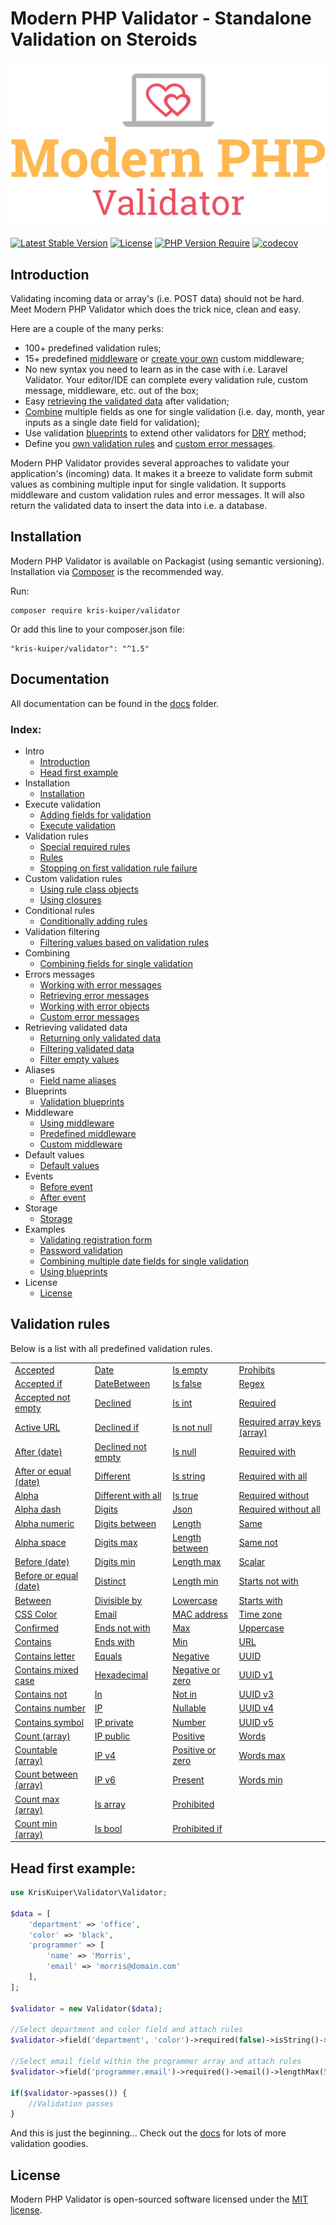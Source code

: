 Modern PHP Validator - Standalone Validation on Steroids
====================

![Modern PHP Validator](logo.png)

[![Latest Stable Version](http://poser.pugx.org/kris-kuiper/validator/v)](https://packagist.org/packages/kris-kuiper/validator)
[![License](http://poser.pugx.org/kris-kuiper/validator/license)](https://packagist.org/packages/kris-kuiper/validator)
[![PHP Version Require](http://poser.pugx.org/kris-kuiper/validator/require/php)](https://packagist.org/packages/kris-kuiper/validator)
[![codecov](https://codecov.io/gh/kris-kuiper/validator/branch/master/graph/badge.svg)](https://codecov.io/gh/kris-kuiper/validator)




## Introduction
Validating incoming data or array's (i.e. POST data) should not be hard. Meet Modern PHP Validator which does the trick nice, clean and easy.

Here are a couple of the many perks:

- 100+ predefined validation rules;
- 15+ predefined [middleware](/docs/13%20-%20Middleware/13.2%20-%20Predefined%20middleware.md) or [create your own](/docs/13%20-%20Middleware/13.3%20-%20Custom%20middleware.md) custom middleware;
- No new syntax you need to learn as in the case with i.e. Laravel Validator. Your editor/IDE can complete every validation rule, custom message, middleware, etc. out of the box;
- Easy [retrieving the validated data](/docs/10%20-%20Retrieving%20validated%20data/10.1%20-%20Returning%20only%20validated%20data.md) after validation;
- [Combine](/docs/08%20-%20Combining%20fields%20for%20single%20validation/8.1%20-%20Combining%20fields.md) multiple fields as one for single validation (i.e. day, month, year inputs as a single date field for validation);
- Use validation [blueprints](/docs/12%20-%20Validation%20blueprints/12.1%20-%20Using%20blueprints.md) to extend other validators for [DRY](https://en.wikipedia.org/wiki/Don%27t_repeat_yourself) method;
- Define you [own validation rules](/docs/05%20-%20Custom%20validation%20rules/5.2%20-%20Using%20closures.md) and [custom error messages](/docs/09%20-%20Errors%20messages/9.4%20-%20Custom%20error%20messages.md).

Modern PHP Validator provides several approaches to validate your application's (incoming) data. It makes it a breeze to validate form submit values as combining multiple input for single validation. It supports middleware and custom validation rules and error messages. It will also return the validated data to insert the data into i.e. a database.


## Installation

Modern PHP Validator is available on Packagist (using semantic versioning). Installation via [Composer](https://getcomposer.org/) is the recommended way.

Run:
```shell script
composer require kris-kuiper/validator
```

Or add this line to your composer.json file:
```shell script
"kris-kuiper/validator": "^1.5"
```


## Documentation
All documentation can be found in the [docs](/docs) folder.

### Index:

- Intro
  - [Introduction](/docs/01%20-%20Intro/1.1%20-%20Introduction.md)
  - [Head first example](/docs/01%20-%20Intro/1.2%20-%20Head%20first%20example.md)
- Installation
  - [Installation](/docs/02%20-%20Installation/2.1%20-%20Installation.md)
- Execute validation
  - [Adding fields for validation](/docs/03%20-%20Execute%20validation/3.1%20-%20Adding%20fields%20for%20validation.md)
  - [Execute validation](/docs/03%20-%20Execute%20validation/3.2%20-%20Execute%20validation.md)
- Validation rules
  - [Special required rules](/docs/04%20-%20Validation%20rules/4.1%20-%20Special%20required%20rules.md)
  - [Rules](/docs/04%20-%20Validation%20rules/4.2%20-%20Rules.md)
  - [Stopping on first validation rule failure](/docs/04%20-%20Validation%20rules/4.3%20-%20Stopping%20on%20first%20validation%20rule%20failure.md)
- Custom validation rules
  - [Using rule class objects](/docs/05%20-%20Custom%20validation%20rules/5.1%20-%20Using%20rule%20class%20objects.md)
  - [Using closures](/docs/05%20-%20Custom%20validation%20rules/5.2%20-%20Using%20closures.md)
- Conditional rules
  - [Conditionally adding rules](/docs/06%20-%20Conditional%20validation/6.1%20-%20Conditionally%20adding%20rules.md)
- Validation filtering
  - [Filtering values based on validation rules](/docs/07%20-%20Filtering%20values%20based%20on%20rules/7.1%20-%20Filtering%20values%20based%20on%20validation%20rules.md)
- Combining
  - [Combining fields for single validation](/docs/08%20-%20Combining%20fields%20for%20single%20validation/8.1%20-%20Combining%20fields.md)
- Errors messages
  - [Working with error messages](/docs/09%20-%20Errors%20messages/9.1%20-%20Working%20with%20error%20messages.md)
  - [Retrieving error messages](/docs/09%20-%20Errors%20messages/9.2%20-%20Retrieving%20error%20messages.md)
  - [Working with error objects](/docs/09%20-%20Errors%20messages/9.3%20-%20Working%20with%20error%20objects.md)
  - [Custom error messages](/docs/09%20-%20Errors%20messages/9.4%20-%20Custom%20error%20messages.md)
- Retrieving validated data
  - [Returning only validated data](/docs/10%20-%20Retrieving%20validated%20data/10.1%20-%20Returning%20only%20validated%20data.md)
  - [Filtering validated data](/docs/10%20-%20Retrieving%20validated%20data/10.2%20-%20Filtering%20validated%20data.md)
  - [Filter empty values](/docs/10%20-%20Retrieving%20validated%20data/10.3%20-%20Filter%20empty%20values.md)
- Aliases
  - [Field name aliases](/docs/11%20-%20Field%20name%20aliases/11.1%20-%20Aliases.md)
- Blueprints
  - [Validation blueprints](/docs/12%20-%20Validation%20blueprints/12.1%20-%20Using%20blueprints.md)
- Middleware
  - [Using middleware](/docs/13%20-%20Middleware/13.1%20-%20Using%20middleware.md)
  - [Predefined middleware](/docs/13%20-%20Middleware/13.2%20-%20Predefined%20middleware.md)
  - [Custom middleware](/docs/13%20-%20Middleware/13.3%20-%20Custom%20middleware.md)
- Default values
  - [Default values](/docs/14%20-%20Default%20values/14.1%20-%20Default%20values.md)
- Events
  - [Before event](/docs/15%20-%20Events/15.1%20-%20Before%20validation%20event.md)
  - [After event](/docs/15%20-%20Events/15.2%20-%20After%20validation%20event.md)
- Storage
  - [Storage](/docs/16%20-%20Storage/16.1%20-%20Validation%20storage.md)
- Examples
  - [Validating registration form](/docs/17%20-%20Examples/17.1%20-%20Validating%20registration%20form.md)
  - [Password validation](/docs/17%20-%20Examples/17.2%20-%20Password%20validation.md)
  - [Combining multiple date fields for single validation](/docs/17%20-%20Examples/17.3%20-%20Combining%20multiple%20date%20fields%20for%20single%20validation.md)
  - [Using blueprints](/docs/17%20-%20Examples/17.4%20-%20Using%20blueprints.md)
- License
  - [License](#license)



## Validation rules
Below is a list with all predefined validation rules.


|                                                                                                 |                                                                                               |                                                                                           |                                                                                                         |
|-------------------------------------------------------------------------------------------------|-----------------------------------------------------------------------------------------------|-------------------------------------------------------------------------------------------|---------------------------------------------------------------------------------------------------------|
| [Accepted](/docs/04%20-%20Validation%20rules/4.2%20-%20Rules.md#accepted)                       | [Date](/docs/04%20-%20Validation%20rules/4.2%20-%20Rules.md#date)                             | [Is empty](/docs/04%20-%20Validation%20rules/4.2%20-%20Rules.md#is-empty)                 | [Prohibits](/docs/04%20-%20Validation%20rules/4.2%20-%20Rules.md#prohibits)                             |
| [Accepted if](/docs/04%20-%20Validation%20rules/4.2%20-%20Rules.md#accepted-if)                 | [DateBetween](/docs/04%20-%20Validation%20rules/4.2%20-%20Rules.md#date-between)              | [Is false](/docs/04%20-%20Validation%20rules/4.2%20-%20Rules.md#is-false)                 | [Regex](/docs/04%20-%20Validation%20rules/4.2%20-%20Rules.md#regex)                                     |
| [Accepted not empty](/docs/04%20-%20Validation%20rules/4.2%20-%20Rules.md#accepted-not-empty)   | [Declined](/docs/04%20-%20Validation%20rules/4.2%20-%20Rules.md#declined)                     | [Is int](/docs/04%20-%20Validation%20rules/4.2%20-%20Rules.md#is-int)                     | [Required](/docs/04%20-%20Validation%20rules/4.2%20-%20Rules.md#required)                               |
| [Active URL](/docs/04%20-%20Validation%20rules/4.2%20-%20Rules.md#active-url)                   | [Declined if](/docs/04%20-%20Validation%20rules/4.2%20-%20Rules.md#declined-if)               | [Is not null](/docs/04%20-%20Validation%20rules/4.2%20-%20Rules.md#is-not-null)           | [Required array keys (array)](/docs/04%20-%20Validation%20rules/4.2%20-%20Rules.md#required-array-keys) |
| [After (date)](/docs/04%20-%20Validation%20rules/4.2%20-%20Rules.md#after)                      | [Declined not empty](/docs/04%20-%20Validation%20rules/4.2%20-%20Rules.md#declined-not-empty) | [Is null](/docs/04%20-%20Validation%20rules/4.2%20-%20Rules.md#is-null)                   | [Required with](/docs/04%20-%20Validation%20rules/4.2%20-%20Rules.md#required-with)                     |
| [After or equal (date)](/docs/04%20-%20Validation%20rules/4.2%20-%20Rules.md#after-or-equal)    | [Different](/docs/04%20-%20Validation%20rules/4.2%20-%20Rules.md#different)                   | [Is string](/docs/04%20-%20Validation%20rules/4.2%20-%20Rules.md#is-string)               | [Required with all](/docs/04%20-%20Validation%20rules/4.2%20-%20Rules.md#required-with-all)             |
| [Alpha](/docs/04%20-%20Validation%20rules/4.2%20-%20Rules.md#alpha)                             | [Different with all](/docs/04%20-%20Validation%20rules/4.2%20-%20Rules.md#different-with-all) | [Is true](/docs/04%20-%20Validation%20rules/4.2%20-%20Rules.md#is-true)                   | [Required without](/docs/04%20-%20Validation%20rules/4.2%20-%20Rules.md#required-without)               |
| [Alpha dash](/docs/04%20-%20Validation%20rules/4.2%20-%20Rules.md#alpha-dash)                   | [Digits](/docs/04%20-%20Validation%20rules/4.2%20-%20Rules.md#digits)                         | [Json](/docs/04%20-%20Validation%20rules/4.2%20-%20Rules.md#json)                         | [Required without all](/docs/04%20-%20Validation%20rules/4.2%20-%20Rules.md#required-without-all)       |
| [Alpha numeric](/docs/04%20-%20Validation%20rules/4.2%20-%20Rules.md#alpha-numeric)             | [Digits between](/docs/04%20-%20Validation%20rules/4.2%20-%20Rules.md#digits-between)         | [Length](/docs/04%20-%20Validation%20rules/4.2%20-%20Rules.md#length)                     | [Same](/docs/04%20-%20Validation%20rules/4.2%20-%20Rules.md#same)                                       |
| [Alpha space](/docs/04%20-%20Validation%20rules/4.2%20-%20Rules.md#alpha-space)                 | [Digits max](/docs/04%20-%20Validation%20rules/4.2%20-%20Rules.md#digits-max)                 | [Length between](/docs/04%20-%20Validation%20rules/4.2%20-%20Rules.md#length-between)     | [Same not](/docs/04%20-%20Validation%20rules/4.2%20-%20Rules.md#same-not)                               |
| [Before (date)](/docs/04%20-%20Validation%20rules/4.2%20-%20Rules.md#before)                    | [Digits min](/docs/04%20-%20Validation%20rules/4.2%20-%20Rules.md#digits-min)                 | [Length max](/docs/04%20-%20Validation%20rules/4.2%20-%20Rules.md#length-max)             | [Scalar](/docs/04%20-%20Validation%20rules/4.2%20-%20Rules.md#scalar)                                   |
| [Before or equal (date)](/docs/04%20-%20Validation%20rules/4.2%20-%20Rules.md#before-or-equal)  | [Distinct](/docs/04%20-%20Validation%20rules/4.2%20-%20Rules.md#distinct)                     | [Length min](/docs/04%20-%20Validation%20rules/4.2%20-%20Rules.md#length-min)             | [Starts not with](/docs/04%20-%20Validation%20rules/4.2%20-%20Rules.md#starts-not-with)                 |
| [Between](/docs/04%20-%20Validation%20rules/4.2%20-%20Rules.md#between)                         | [Divisible by](/docs/04%20-%20Validation%20rules/4.2%20-%20Rules.md#divisible-by)             | [Lowercase](/docs/04%20-%20Validation%20rules/4.2%20-%20Rules.md#lowercase)               | [Starts with](/docs/04%20-%20Validation%20rules/4.2%20-%20Rules.md#starts-with)                         |
| [CSS Color](/docs/04%20-%20Validation%20rules/4.2%20-%20Rules.md#css-color)                     | [Email](/docs/04%20-%20Validation%20rules/4.2%20-%20Rules.md#email)                           | [MAC address](/docs/04%20-%20Validation%20rules/4.2%20-%20Rules.md#mac-address)           | [Time zone](/docs/04%20-%20Validation%20rules/4.2%20-%20Rules.md#time-zone)                             |
| [Confirmed](/docs/04%20-%20Validation%20rules/4.2%20-%20Rules.md#confirmed)                     | [Ends not with](/docs/04%20-%20Validation%20rules/4.2%20-%20Rules.md#ends-not-with)           | [Max](/docs/04%20-%20Validation%20rules/4.2%20-%20Rules.md#max)                           | [Uppercase](/docs/04%20-%20Validation%20rules/4.2%20-%20Rules.md#uppercase)                             |
| [Contains](/docs/04%20-%20Validation%20rules/4.2%20-%20Rules.md#contains)                       | [Ends with](/docs/04%20-%20Validation%20rules/4.2%20-%20Rules.md#ends-with)                   | [Min](/docs/04%20-%20Validation%20rules/4.2%20-%20Rules.md#min)                           | [URL](/docs/04%20-%20Validation%20rules/4.2%20-%20Rules.md#url)                                         |
| [Contains letter](/docs/04%20-%20Validation%20rules/4.2%20-%20Rules.md#contains-letter)         | [Equals](/docs/04%20-%20Validation%20rules/4.2%20-%20Rules.md#equals)                         | [Negative](/docs/04%20-%20Validation%20rules/4.2%20-%20Rules.md#negative)                 | [UUID](/docs/04%20-%20Validation%20rules/4.2%20-%20Rules.md#uuid)                                       |
| [Contains mixed case](/docs/04%20-%20Validation%20rules/4.2%20-%20Rules.md#contains-mixed-case) | [Hexadecimal](/docs/04%20-%20Validation%20rules/4.2%20-%20Rules.md#hexadecimal)               | [Negative or zero](/docs/04%20-%20Validation%20rules/4.2%20-%20Rules.md#negative-or-zero) | [UUID v1](/docs/04%20-%20Validation%20rules/4.2%20-%20Rules.md#uuid-v1)                                 |
| [Contains not](/docs/04%20-%20Validation%20rules/4.2%20-%20Rules.md#contains-not)               | [In](/docs/04%20-%20Validation%20rules/4.2%20-%20Rules.md#in)                                 | [Not in](/docs/04%20-%20Validation%20rules/4.2%20-%20Rules.md#not-in)                     | [UUID v3](/docs/04%20-%20Validation%20rules/4.2%20-%20Rules.md#uuid-v3)                                 |
| [Contains number](/docs/04%20-%20Validation%20rules/4.2%20-%20Rules.md#contains-digit)          | [IP](/docs/04%20-%20Validation%20rules/4.2%20-%20Rules.md#ip)                                 | [Nullable](/docs/04%20-%20Validation%20rules/4.2%20-%20Rules.md#nullable)                 | [UUID v4](/docs/04%20-%20Validation%20rules/4.2%20-%20Rules.md#uuid-v4)                                 |
| [Contains symbol](/docs/04%20-%20Validation%20rules/4.2%20-%20Rules.md#contains-symbol)         | [IP private](/docs/04%20-%20Validation%20rules/4.2%20-%20Rules.md#ip-private)                 | [Number](/docs/04%20-%20Validation%20rules/4.2%20-%20Rules.md#number)                     | [UUID v5](/docs/04%20-%20Validation%20rules/4.2%20-%20Rules.md#uuid-v5)                                 |
| [Count (array)](/docs/04%20-%20Validation%20rules/4.2%20-%20Rules.md#count)                     | [IP public](/docs/04%20-%20Validation%20rules/4.2%20-%20Rules.md#ip-public)                   | [Positive](/docs/04%20-%20Validation%20rules/4.2%20-%20Rules.md#positive)                 | [Words](/docs/04%20-%20Validation%20rules/4.2%20-%20Rules.md#words)                                     |
| [Countable (array)](/docs/04%20-%20Validation%20rules/4.2%20-%20Rules.md#countable)             | [IP v4](/docs/04%20-%20Validation%20rules/4.2%20-%20Rules.md#ip-v4)                           | [Positive or zero](/docs/04%20-%20Validation%20rules/4.2%20-%20Rules.md#positive-or-zero) | [Words max](/docs/04%20-%20Validation%20rules/4.2%20-%20Rules.md#words-max)                             |
| [Count between (array)](/docs/04%20-%20Validation%20rules/4.2%20-%20Rules.md#count-between)     | [IP v6](/docs/04%20-%20Validation%20rules/4.2%20-%20Rules.md#ip-v6)                           | [Present](/docs/04%20-%20Validation%20rules/4.2%20-%20Rules.md#present)                   | [Words min](/docs/04%20-%20Validation%20rules/4.2%20-%20Rules.md#words-min)                             |
| [Count max (array)](/docs/04%20-%20Validation%20rules/4.2%20-%20Rules.md#count-max)             | [Is array](/docs/04%20-%20Validation%20rules/4.2%20-%20Rules.md#is-array)                     | [Prohibited](/docs/04%20-%20Validation%20rules/4.2%20-%20Rules.md#prohibited)             |                                                                                                         |
| [Count min (array)](/docs/04%20-%20Validation%20rules/4.2%20-%20Rules.md#count-min)             | [Is bool](/docs/04%20-%20Validation%20rules/4.2%20-%20Rules.md#is-boolean)                    | [Prohibited if](/docs/04%20-%20Validation%20rules/4.2%20-%20Rules.md#prohibited-if)       |                                                                                                         |

## Head first example:

```php
use KrisKuiper\Validator\Validator;

$data = [
    'department' => 'office',
    'color' => 'black',
    'programmer' => [
        'name' => 'Morris',
        'email' => 'morris@domain.com'
    ],
];

$validator = new Validator($data);

//Select department and color field and attach rules
$validator->field('department', 'color')->required(false)->isString()->lengthBetween(5, 20);

//Select email field within the programmer array and attach rules
$validator->field('programmer.email')->required()->email()->lengthMax(50);

if($validator->passes()) {
    //Validation passes
}
```

And this is just the beginning... Check out the [docs](/docs) for lots of more validation goodies.



## License

Modern PHP Validator is open-sourced software licensed under the [MIT license](https://opensource.org/licenses/MIT).